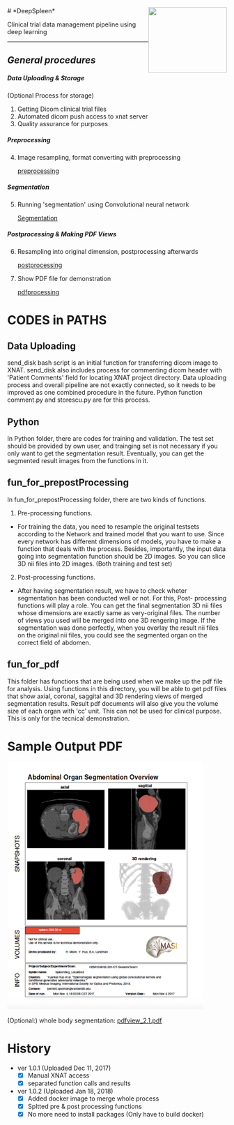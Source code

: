 <img align="right" width="180" height="150" src="https://github.com/moonh1/DeepSpleen/blob/master/extra/masilablogo.jpg">
# *DeepSpleen*

Clinical trial data management pipeline using deep learning

--------------------------------------------------------------------------------------------------------------

## *General procedures*
##### **Data Uploading & Storage**
(Optional Process for storage)
1. Getting Dicom clinical trial files
2. Automated dicom push access to xnat server 
3. Quality assurance for purposes

##### **Preprocessing**
4. Image resampling, format converting with preprocessing

     [preprocessing](https://github.com/moonh1/DeepSpleen/tree/master/matlab/prepro_spleen)

##### **Segmentation**
5. Running 'segmentation' using Convolutional neural network

     [Segmentation](https://github.com/moonh1/DeepSpleen/tree/master/extra/python)

##### **Postprocessing & Making PDF Views**
6. Resampling into original dimension, postprocessing afterwards

     [postprocessing](https://github.com/moonh1/DeepSpleen/tree/master/matlab/postpro_spleen)
  
7. Show PDF file for demonstration

     [pdfprocessing](https://github.com/moonh1/DeepSpleen/tree/master/matlab/makepdf_spleen)



# CODES in PATHS
## Data Uploading
send_disk bash script is an initial function for transferring dicom image to XNAT.
send_disk also includes process for commenting dicom header with 'Patient Comments' field for locating XNAT project directory. Data uploading process and overall pipeline are not exactly connected, so it needs to be improved as one combined procedure in the future. Python function comment.py and storescu.py are for this process.

## Python
In Python folder, there are codes for training and validation.
The test set should be provided by own user, and trainging set is not necessary if you only want to get the segmentation result.
Eventually, you can get the segmented result images from the functions in it.

## fun_for_prepostProcessing
In fun_for_prepostProcessing folder, there are two kinds of functions.
1. Pre-processing functions.
  - For training the data, you need to resample the original testsets according to the Network and trained model that you       want to use. Since every network has different dimensions of models, you have to make a function that deals with the         process.
    Besides, importantly, the input data going into segmentation function should be 2D images. So you can slice 3D nii files     into 2D images. (Both training and test set)

2. Post-processing functions.
  - After having segmentation result, we have to check wheter segmentation has been conducted well or not. For this, Post-       processing functions will play a role. You can get the final segmentation 3D nii files whose dimensions are exactly same     as very-original files. The number of views you used will be merged into one 3D rengering image. If the segmentation was     done perfectly, when you overlay the result nii files on the original nii files, you could see the segmented organ on       the correct field of abdomen.

## fun_for_pdf
This folder has functions that are being used when we make up the pdf file for analysis.
Using functions in this directory, you will be able to get pdf files that show axial, coronal, saggital and 3D rendering views of merged segmentation results. Result pdf documents will also give you the volume size of each organ with 'cc' unit.
This can not be used for clinical purpose. This is only for the tecnical demonstration.

# Sample Output PDF
![](image/Scan_1.png)

(Optional:) whole body segmentation: [pdfview_2.1.pdf](https://github.com/moonh1/Abdomen_seg_Pipeline/files/1584726/pdfview_2.1.pdf)

# History
- ver 1.0.1 (Uploaded Dec 11, 2017)
  - [x] Manual XNAT access 
  - [x] separated function calls and results

- ver 1.0.2 (Uploaded Jan 18, 2018)
  - [x] Added docker image to merge whole process
  - [x] Spltted pre & post processing functions
  - [x] No more need to install packages (Only have to build docker)
